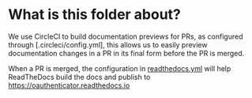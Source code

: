 # What is this folder about?

We use CircleCI to build documentation previews for PRs, as configured through
[.circleci/config.yml], this allows us to easily preview documentation changes
in a PR in its final form before the PR is merged.

When a PR is merged, the configuration in [readthedocs.yml](readthedocs.yml) will help ReadTheDocs
build the docs and publish to https://oauthenticator.readthedocs.io
